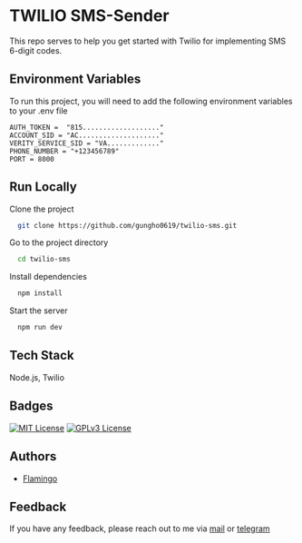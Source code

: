 # TWILIO SMS-Sender

This repo serves to help you get started with Twilio for implementing SMS 6-digit codes.

## Environment Variables

To run this project, you will need to add the following environment variables to your .env file

```
AUTH_TOKEN =  "815..................."
ACCOUNT_SID = "AC...................."
VERITY_SERVICE_SID = "VA............."
PHONE_NUMBER = "+123456789"
PORT = 8000
```

## Run Locally

Clone the project

```bash
  git clone https://github.com/gungho0619/twilio-sms.git
```

Go to the project directory

```bash
  cd twilio-sms
```

Install dependencies

```bash
  npm install
```

Start the server

```bash
  npm run dev
```

## Tech Stack

Node.js, Twilio

## Badges

[![MIT License](https://img.shields.io/badge/License-MIT-green.svg)](https://choosealicense.com/licenses/mit/) [![GPLv3 License](https://img.shields.io/badge/License-Flamingo-red.svg)](https://opensource.org/licenses/)

## Authors

- [Flamingo](https://www.github.com/gungho0619)

## Feedback

If you have any feedback, please reach out to me via [mail](tzztson@gmail.com) or [telegram](https://t.me/gungho0619)
